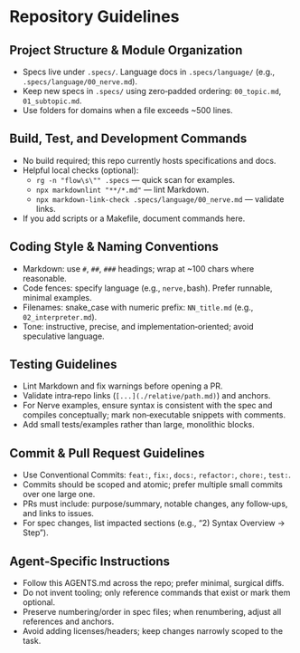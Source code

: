 # Repository Guidelines

## Project Structure & Module Organization

- Specs live under `.specs/`. Language docs in `.specs/language/` (e.g., `.specs/language/00_nerve.md`).
- Keep new specs in `.specs/` using zero‑padded ordering: `00_topic.md`, `01_subtopic.md`.
- Use folders for domains when a file exceeds ~500 lines.

## Build, Test, and Development Commands

- No build required; this repo currently hosts specifications and docs.
- Helpful local checks (optional):
  - `rg -n "flow\s\"" .specs` — quick scan for examples.
  - `npx markdownlint "**/*.md"` — lint Markdown.
  - `npx markdown-link-check .specs/language/00_nerve.md` — validate links.
- If you add scripts or a Makefile, document commands here.

## Coding Style & Naming Conventions

- Markdown: use `#`, `##`, `###` headings; wrap at ~100 chars where reasonable.
- Code fences: specify language (e.g., ```nerve,```bash). Prefer runnable, minimal examples.
- Filenames: snake_case with numeric prefix: `NN_title.md` (e.g., `02_interpreter.md`).
- Tone: instructive, precise, and implementation‑oriented; avoid speculative language.

## Testing Guidelines

- Lint Markdown and fix warnings before opening a PR.
- Validate intra‑repo links (`[...](./relative/path.md)`) and anchors.
- For Nerve examples, ensure syntax is consistent with the spec and compiles conceptually; mark non‑executable snippets with comments.
- Add small tests/examples rather than large, monolithic blocks.

## Commit & Pull Request Guidelines

- Use Conventional Commits: `feat:`, `fix:`, `docs:`, `refactor:`, `chore:`, `test:`.
- Commits should be scoped and atomic; prefer multiple small commits over one large one.
- PRs must include: purpose/summary, notable changes, any follow‑ups, and links to issues.
- For spec changes, list impacted sections (e.g., “2) Syntax Overview → Step”).

## Agent‑Specific Instructions

- Follow this AGENTS.md across the repo; prefer minimal, surgical diffs.
- Do not invent tooling; only reference commands that exist or mark them optional.
- Preserve numbering/order in spec files; when renumbering, adjust all references and anchors.
- Avoid adding licenses/headers; keep changes narrowly scoped to the task.
